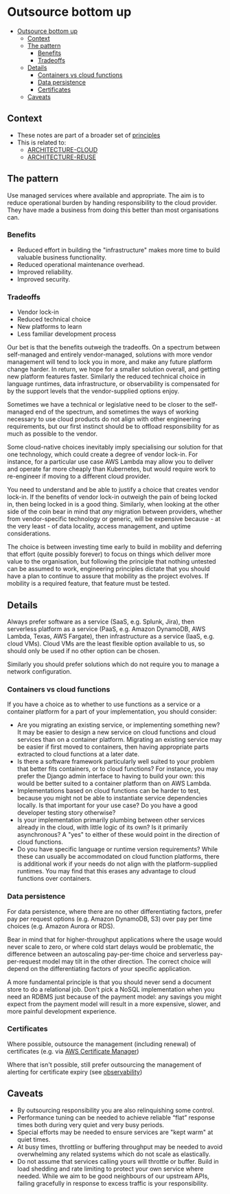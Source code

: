 # Outsource bottom up

- [Outsource bottom up](#outsource-bottom-up)
    - [Context](#context)
    - [The pattern](#the-pattern)
        - [Benefits](#benefits)
        - [Tradeoffs](#tradeoffs)
    - [Details](#details)
        - [Containers vs cloud functions](#containers-vs-cloud-functions)
        - [Data persistence](#data-persistence)
        - [Certificates](#certificates)
    - [Caveats](#caveats)

## Context

- These notes are part of a broader set of [principles](../principles.md)
- This is related to:
  - [ARCHITECTURE-CLOUD](https://digital.nhs.uk/about-nhs-digital/our-work/nhs-digital-architecture/principles/public-cloud-first)
  - [ARCHITECTURE-REUSE](https://digital.nhs.uk/about-nhs-digital/our-work/nhs-digital-architecture/principles/reuse-before-buy-build)

## The pattern

Use managed services where available and appropriate. The aim is to reduce operational burden by handing responsibility to the cloud provider. They have made a business from doing this better than most organisations can.

### Benefits

- Reduced effort in building the "infrastructure" makes more time to build valuable business functionality.
- Reduced operational maintenance overhead.
- Improved reliability.
- Improved security.

### Tradeoffs

- Vendor lock-in
- Reduced technical choice
- New platforms to learn
- Less familiar development process

Our bet is that the benefits outweigh the tradeoffs.  On a spectrum between self-managed and entirely vendor-managed, solutions with more vendor management will tend to lock you in more, and make any future platform change harder. In return, we hope for a smaller solution overall, and getting new platform features faster.  Similarly the reduced technical choice in language runtimes, data infrastructure, or observability is compensated for by the support levels that the vendor-supplied options enjoy.

Sometimes we have a technical or legislative need to be closer to the self-managed end of the spectrum, and sometimes the ways of working necessary to use cloud products do not align with other engineering requirements, but our first instinct should be to offload responsibility for as much as possible to the vendor.

Some cloud-native choices inevitably imply specialising our solution for that one technology, which could create a degree of vendor lock-in.  For instance, for a particular use case AWS Lambda may allow you to deliver and operate far more cheaply than Kubernetes, but would require work to re-engineer if moving to a different cloud provider.

You need to understand and be able to justify a choice that creates vendor lock-in.  If the benefits of vendor lock-in outweigh the pain of being locked in, then being locked in is a good thing.  Similarly, when looking at the other side of the coin bear in mind that *any* migration between providers, whether from vendor-specific technology or generic, will be expensive because - at the very least - of data locality, access management, and uptime considerations.

The choice is between investing time early to build in mobility and deferring that effort (quite possibly forever) to focus on things which deliver more value to the organisation, but following the principle that nothing untested can be assumed to work, engineering principles dictate that you should have a plan to continue to assure that mobility as the project evolves.  If mobility is a required feature, that feature must be tested.

## Details

Always prefer software as a service (SaaS, e.g. Splunk, Jira), then serverless platform as a service (PaaS, e.g. Amazon DynamoDB, AWS Lambda, Texas, AWS Fargate), then infrastructure as a service (IaaS, e.g. cloud VMs). Cloud VMs are the least flexible option available to us, so should only be used if no other option can be chosen.

Similarly you should prefer solutions which do not require you to manage a network configuration.

### Containers vs cloud functions

If you have a choice as to whether to use functions as a service or a container platform for a part of your implementation, you should consider:

- Are you migrating an existing service, or implementing something new?  It may be easier to design a new service on cloud functions and cloud services than on a container platform.  Migrating an existing service may be easier if first moved to containers, then having appropriate parts extracted to cloud functions at a later date.
- Is there a software framework particularly well suited to your problem that better fits containers, or to cloud functions?  For instance, you may prefer the Django admin interface to having to build your own: this would be better suited to a container platform than on AWS Lambda.
- Implementations based on cloud functions can be harder to test, because you might not be able to instantiate service dependencies locally.  Is that important for your use case?  Do you have a good developer testing story otherwise?
- Is your implementation primarily plumbing between other services already in the cloud, with little logic of its own?  Is it primarily asynchronous?  A "yes" to either of these would point in the direction of cloud functions.
- Do you have specific language or runtime version requirements?  While these can usually be accommodated on cloud function platforms, there is additional work if your needs do not align with the platform-supplied runtimes.  You may find that this erases any advantage to cloud functions over containers.

### Data persistence

For data persistence, where there are no other differentiating factors, prefer pay per request options (e.g. Amazon DynamoDB, S3) over pay per time choices (e.g. Amazon Aurora or RDS).

Bear in mind that for higher-throughput applications where the usage would never scale to zero, or where cold start delays would be problematic, the difference between an autoscaling pay-per-time choice and serverless pay-per-request model may tilt in the other direction. The correct choice will depend on the differentiating factors of your specific application.

A more fundamental principle is that you should never send a document store to do a relational job.  Don't pick a NoSQL implementation when you need an RDBMS just because of the payment model: any savings you might expect from the payment model will result in a more expensive, slower, and more painful development experience.

### Certificates

Where possible, outsource the management (including renewal) of certificates (e.g. via [AWS Certificate Manager](https://aws.amazon.com/certificate-manager/))

Where that isn't possible, still prefer outsourcing the management of alerting for certificate expiry (see [observability](../practices/observability.md))

## Caveats

- By outsourcing responsibility you are also relinquishing some control.
- Performance tuning can be needed to achieve reliable “flat” response times both during very quiet and very busy periods.
- Special efforts may be needed to ensure services are "kept warm" at quiet times.
- At busy times, throttling or buffering throughput may be needed to avoid overwhelming any related systems which do not scale as elastically.
- Do not assume that services calling yours will throttle or buffer.  Build in load shedding and rate limiting to protect your own service where needed.  While we aim to be good neighbours of our upstream APIs, failing gracefully in response to excess traffic is your responsibility.
